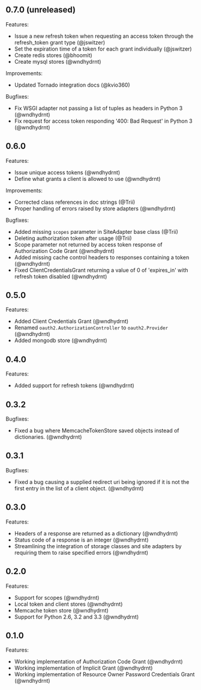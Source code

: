 ## 0.7.0 (unreleased)

Features:

  - Issue a new refresh token when requesting an access token through the refresh_token grant type (@jswitzer)
  - Set the expiration time of a token for each grant individually (@jswitzer)
  - Create redis stores (@bhoomit)
  - Create mysql stores (@wndhydrnt)

Improvements:

  - Updated Tornado integration docs (@kvio360)

Bugfixes:

  - Fix WSGI adapter not passing a list of tuples as headers in Python 3 (@wndhydrnt)
  - Fix request for access token responding '400: Bad Request' in Python 3 (@wndhydrnt)

## 0.6.0

Features:

  - Issue unique access tokens (@wndhydrnt)
  - Define what grants a client is allowed to use (@wndhydrnt)

Improvements:

  - Corrected class references in doc strings (@Trii)
  - Proper handling of errors raised by store adapters (@wndhydrnt)

Bugfixes:

  - Added missing `scopes` parameter in SiteAdapter base class (@Trii)
  - Deleting authorization token after usage (@Trii)
  - Scope parameter not returned by access token response of Authorization Code Grant (@wndhydrnt)
  - Added missing cache control headers to responses containing a token (@wndhydrnt)
  - Fixed ClientCredentialsGrant returning a value of 0 of 'expires_in' with refresh token disabled (@wndhydrnt)

## 0.5.0

Features:

  - Added Client Credentials Grant (@wndhydrnt)
  - Renamed `oauth2.AuthorizationController` to `oauth2.Provider` (@wndhydrnt)
  - Added mongodb store (@wndhydrnt)

## 0.4.0

Features:

  - Added support for refresh tokens (@wndhydrnt)

## 0.3.2

Bugfixes:

  - Fixed a bug where MemcacheTokenStore saved objects instead of dictionaries. (@wndhydrnt)

## 0.3.1

Bugfixes:

  - Fixed a bug causing a supplied redirect uri being ignored if it is not the first entry in the list of a client object. (@wndhydrnt)

## 0.3.0

Features:

  - Headers of a response are returned as a dictionary (@wndhydrnt)
  - Status code of a response is an integer (@wndhydrnt)
  - Streamlining the integration of storage classes and site adapters by requiring them to raise specified errors (@wndhydrnt)

## 0.2.0

Features:

  - Support for scopes (@wndhydrnt)
  - Local token and client stores (@wndhydrnt)
  - Memcache token store (@wndhydrnt)
  - Support for Python 2.6, 3.2 and 3.3 (@wndhydrnt)

## 0.1.0

Features:

  - Working implementation of Authorization Code Grant (@wndhydrnt)
  - Working implementation of Implicit Grant (@wndhydrnt)
  - Working implementation of Resource Owner Password Credentials Grant (@wndhydrnt)

[@wndhydrnt]: https://github.com/wndhydrnt
[@Trii]: https://github.com/Trii
[@jswitzer]: https://github.com/jswitzer
[@kivo360]: https://github.com/kivo360
[@bhoomit]: https://github.com/bhoomit
